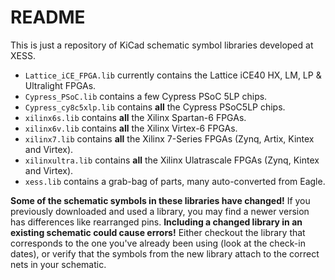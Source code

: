 # README

This is just a repository of KiCad schematic symbol libraries developed at XESS.

* `Lattice_iCE_FPGA.lib` currently contains the Lattice iCE40 HX, LM, LP & Ultralight FPGAs.
* `Cypress_PSoC.lib` contains a few Cypress PSoC 5LP chips.
* `Cypress_cy8c5xlp.lib` contains **all** the Cypress PSoC5LP chips.
* `xilinx6s.lib` contains **all** the Xilinx Spartan-6 FPGAs.
* `xilinx6v.lib` contains **all** the Xilinx Virtex-6 FPGAs.
* `xilinx7.lib` contains **all** the Xilinx 7-Series FPGAs (Zynq, Artix, Kintex and Virtex).
* `xilinxultra.lib` contains **all** the Xilinx Ulatrascale FPGAs (Zynq, Kintex and Virtex).
* `xess.lib` contains a grab-bag of parts, many auto-converted from Eagle. 

**Some of the schematic symbols in these libraries have changed!**
If you previously downloaded and used a library, you may find a newer version has differences
like rearranged pins.
**Including a changed library in an existing schematic could cause errors!**
Either checkout the library that corresponds to the one you've already been using
(look at the check-in dates), or verify that the symbols from the new library attach to the correct
nets in your schematic.
